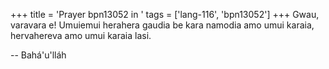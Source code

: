 +++
title = 'Prayer bpn13052 in '
tags = ['lang-116', 'bpn13052']
+++
Gwau, varavara e! Umuiemui herahera gaudia be kara namodia amo umui karaia, hervahereva amo umui karaia lasi.

-- Bahá'u'lláh
